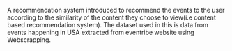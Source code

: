 A recommendation system introduced to recommend the events to the user according to the similarity of the content they choose to view(i.e content based recommendation system). 
The dataset used in this is data from events happening in USA extracted from eventribe website using Webscrapping.
